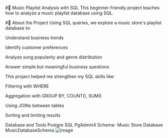 #🎵 Music Playlist Analysis with SQL
This beginner-friendly project teaches how to analyze a music playlist database using SQL.

#📌 About the Project
Using SQL queries, we explore a music store's playlist database to:

Understand business trends

Identify customer preferences

Analyze song popularity and genre distribution

Answer simple but meaningful business questions

This project helped me strengthen my SQL skills like:

Filtering with WHERE

Aggregation with GROUP BY, COUNT(), SUM()

Using JOINs between tables

Sorting and limiting results

Database and Tools
Postgre SQL
PgAdmin4
Schema- Music Store Database
MusicDatabaseSchema
![image](https://github.com/user-attachments/assets/0fdf4205-e7da-45e2-a52c-caeac044e3e3)

